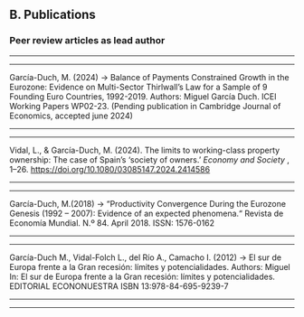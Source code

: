 ## B. Publications

### Peer review articles as lead author

---
---

García-Duch, M. (2024) → Balance of Payments Constrained Growth in the Eurozone: Evidence on Multi-Sector
Thirlwall’s Law for a Sample of 9 Founding Euro Countries, 1992-2019. Authors: Miguel García Duch.
ICEI Working Papers WP02-23. (Pending publication in Cambridge Journal of Economics, accepted june 2024)

---
---


Vidal, L., & García-Duch, M. (2024). The limits to working-class property ownership: The case of Spain’s ‘society of owners.’  *Economy and Society* , 1–26. https://doi.org/10.1080/03085147.2024.2414586


---
---


García-Duch, M.(2018) → “Productivity Convergence During the Eurozone Genesis (1992 – 2007): Evidence of an
expected phenomena.“ Revista de Economía Mundial. N.º 84. April 2018. ISSN: 1576-0162

---
---

García-Duch M., Vidal-Folch L., del Río A., Camacho I. (2012) → El sur de Europa frente a la Gran recesión: límites y potencialidades. Authors: Miguel
 In: El sur de Europa frente a la Gran recesión:
límites y potencialidades. EDITORIAL ECONONUESTRA
ISBN 13:978-84-695-9239-7

---
---
